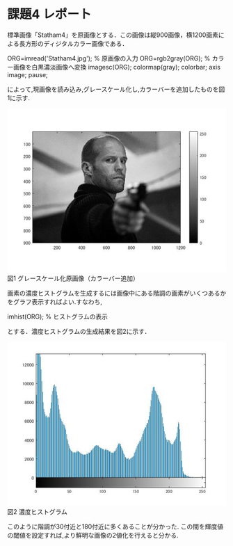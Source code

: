 # 課題4  レポート

標準画像「Statham4」を原画像とする．この画像は縦900画像，横1200画素による長方形のディジタルカラー画像である．

ORG=imread('Statham4.jpg'); % 原画像の入力
ORG=rgb2gray(ORG); % カラー画像を白黒濃淡画像へ変換
imagesc(ORG); colormap(gray); colorbar;  axis image;
pause;

によって,現画像を読み込み,グレースケール化し,カラーバーを追加したものを図1に示す.


![原画像](https://raw.githubusercontent.com/09ne028koya/lecture_image_processing/master/image/4001.jpg)  
図1 グレースケール化原画像（カラーバー追加）

画素の濃度ヒストグラムを生成するには画像中にある階調の画素がいくつあるかをグラフ表示すればよい.すなわち,



imhist(ORG); % ヒストグラムの表示


とする．濃度ヒストグラムの生成結果を図2に示す．



![原画像](https://raw.githubusercontent.com/09ne028koya/lecture_image_processing/master/image/4002.jpg)  
図2 濃度ヒストグラム

このように階調が30付近と180付近に多くあることが分かった.
この間を輝度値の閾値を設定すれば,より鮮明な画像の2値化を行えると分かる.
